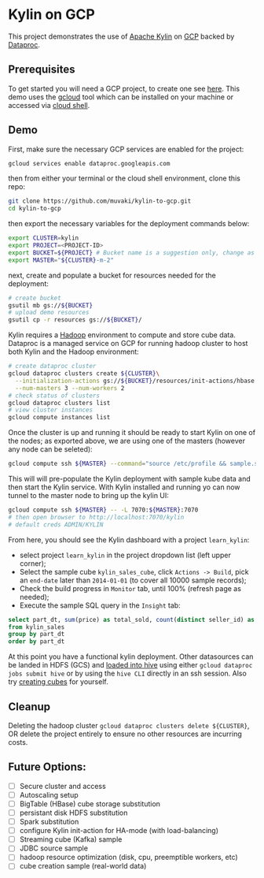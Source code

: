 # Kylin on GCP
This project demonstrates the use of [Apache Kylin](http://kylin.apache.org/) on
[GCP](https://cloud.google.com/gcp/) backed by [Dataproc](https://cloud.google.com/dataproc/).

## Prerequisites
To get started you will need a GCP project, to create one see [here](https://cloud.google.com/resource-manager/docs/creating-managing-projects).
This demo uses the [gcloud](https://cloud.google.com/sdk/) tool which can be
installed on your machine or accessed via [cloud shell](https://cloud.google.com/shell/).

## Demo
First, make sure the necessary GCP services are enabled for the project:
```sh
gcloud services enable dataproc.googleapis.com
```
then from either your terminal or the cloud shell environment, clone this repo:
```sh
git clone https://github.com/muvaki/kylin-to-gcp.git
cd kylin-to-gcp
```
then export the necessary variables for the deployment commands below:
```sh
export CLUSTER=kylin
export PROJECT=<PROJECT-ID>
export BUCKET=${PROJECT} # Bucket name is a suggestion only, change as needed
export MASTER="${CLUSTER}-m-2"
```
next, create and populate a bucket for resources needed for the deployment:
```sh
# create bucket
gsutil mb gs://${BUCKET}
# upload demo resources
gsutil cp -r resources gs://${BUCKET}/
```
Kylin requires a [Hadoop](https://hadoop.apache.org/) environment to compute and
store cube data. Dataproc is a managed service on GCP for running hadoop cluster
to host both Kylin and the Hadoop environment:
```sh
# create dataproc cluster
gcloud dataproc clusters create ${CLUSTER}\
  --initialization-actions gs://${BUCKET}/resources/init-actions/hbase.sh,gs://${BUCKET}/resources/init-actions/kylin.sh\
  --num-masters 3 --num-workers 2
# check status of clusters
gcloud dataproc clusters list
# view cluster instances
gcloud compute instances list
```
Once the cluster is up and running it should be ready to start Kylin on one of
the nodes; as exported above, we are using one of the masters (however any node
can be seleted):
```sh
gcloud compute ssh ${MASTER} --command="source /etc/profile && sample.sh && kylin.sh start"
```
This will will pre-populate the Kylin deployment with sample kube data and then
start the Kylin service. With Kylin installed and running yo can now tunnel to
the master node to bring up the kylin UI:
```sh
gcloud compute ssh ${MASTER} -- -L 7070:${MASTER}:7070
# then open browser to http://localhost:7070/kylin
# default creds ADMIN/KYLIN
```
From here, you should see the Kylin dashboard with a project `learn_kylin`:

 - select project `learn_kylin` in the project dropdown list (left upper corner);
 - Select the sample cube `kylin_sales_cube`, click `Actions -> Build`, pick
an `end-date` later than `2014-01-01` (to cover all 10000 sample records);
 - Check the build progress in `Monitor` tab, until 100% (refresh page as needed);
 - Execute the sample SQL query in the `Insight` tab:
```sql
select part_dt, sum(price) as total_sold, count(distinct seller_id) as sellers
from kylin_sales
group by part_dt
order by part_dt
```

At this point you have a functional kylin deployment. Other datasources can
be landed in HDFS (GCS) and [loaded into hive](https://cloud.google.com/solutions/using-apache-hive-on-cloud-dataproc#creating_a_hive_table)
using either `gcloud dataproc jobs submit hive` or by using the `hive CLI`
directly in an ssh session. Also try [creating cubes](http://kylin.apache.org/docs/tutorial/create_cube.html)
for yourself.

## Cleanup
Deleting the hadoop cluster `gcloud dataproc clusters delete ${CLUSTER}`, OR
delete the project entirely to ensure no other resources are incurring costs.

## Future Options:
- [ ] Secure cluster and access
- [ ] Autoscaling setup
- [ ] BigTable (HBase) cube storage substitution
- [ ] persistant disk HDFS substitution
- [ ] Spark substitution
- [ ] configure Kylin init-action for HA-mode (with load-balancing)
- [ ] Streaming cube (Kafka) sample
- [ ] JDBC source sample
- [ ] hadoop resource optimization (disk, cpu, preemptible workers, etc)
- [ ] cube creation sample (real-world data)
